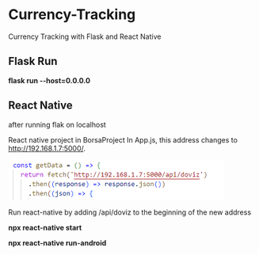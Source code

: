 # Currency-Tracking
Currency Tracking with Flask and React Native

## Flask Run 
**flask run --host=0.0.0.0** 

## React Native 


after running flak on localhost

React native project in BorsaProject
In App.js, this address changes to http://192.168.1.7:5000/.

![This is an image](https://github.com/ucarrr/Currency-Tracking/blob/main/images/getlink.png)

Run react-native by adding /api/doviz to the beginning of the new address

**npx react-native start**

**npx react-native run-android**
